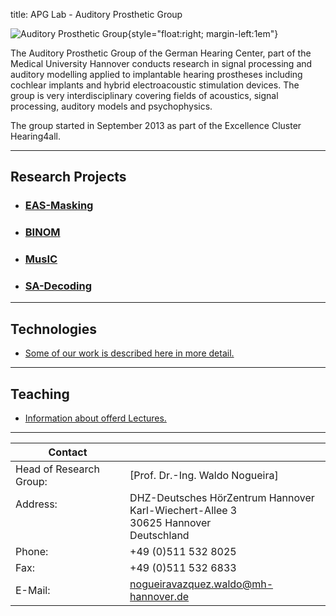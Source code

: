 title: APG Lab - Auditory Prosthetic Group


![Auditory Prosthetic Group](nogueira/APG_Group_HNO.png){style="float:right; margin-left:1em"}

The Auditory Prosthetic Group of the German Hearing Center, part of the Medical University Hannover conducts research in signal processing and auditory modelling applied to implantable hearing prostheses including cochlear implants and hybrid electroacoustic stimulation devices. The group is very interdisciplinary covering fields of acoustics, signal processing, auditory models and psychophysics.

The group started in September 2013 as part of the Excellence Cluster Hearing4all.

---

## Research Projects

<!--- [Our reseach projects](nogueira/projects.md) --->

- ### **[EAS-Masking](https://www.vianna.de/01_workgroups/nogueira/projects/eas.html)**

- ### **[BINOM](https://www.vianna.de/01_workgroups/nogueira/projects/binom.html)**

- ### **[MusIC](https://www.vianna.de/01_workgroups/nogueira/projects/music.html)**

- ### **[SA-Decoding](https://www.vianna.de/01_workgroups/nogueira/projects/dsaci.html)** 

---


## Technologies

- [Some of our work is described here in more detail.](nogueira/technologies.md)

---

## Teaching

- [Information about offerd Lectures.](nogueira/teaching.md)

---

<!--- [DHZ-Deutsches HörZentrum Hannover](http://www.hoerzentrum-hannover.de/index.php?id=1)

    Prof. Dr.-Ing. Waldo Nogueira
    Karl-Wiechert-Allee 3 
    30625 Hannover --->
    
<!--- nogueiravazquez.waldo(at)mh-hannover.de --->


| Contact                 |                            |
| ------------------------|--------------------------- |
| Head of Research Group:<br>          | [Prof. Dr.-Ing. Waldo Nogueira]|
| Address: <br><br><br>   | DHZ-Deutsches HörZentrum Hannover<br> Karl-Wiechert-Allee 3 <br> 30625 Hannover <br> Deutschland |
| Phone:                  | +49 (0)511 532 8025 |
| Fax:                    | +49 (0)511 532 6833 |
| E-Mail:                 |<nogueiravazquez.waldo@mh-hannover.de>|










